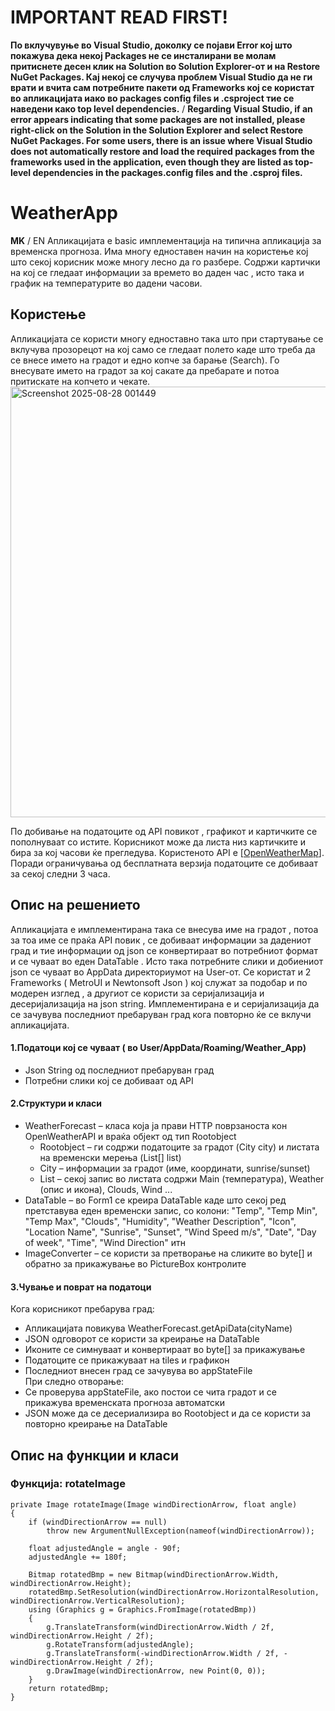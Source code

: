 # IMPORTANT READ FIRST!
**По вклучувуње во Visual Studio, доколку се појави Error кој што покажува дека некој Packages не се инсталирани ве молам притиснете десен клик на Solution во Solution Explorer-от и на Restore NuGet Packages. Кај некој се случува проблем Visual Studio да не ги врати и вчита сам потребните пакети од Frameworks кој се користат во апликацијата иако во packages config files и .csproject тие се наведени како top level dependencies.** / **Regarding Visual Studio, if an error appears indicating that some packages are not installed, please right-click on the Solution in the Solution Explorer and select Restore NuGet Packages. For some users, there is an issue where Visual Studio does not automatically restore and load the required packages from the frameworks used in the application, even though they are listed as top-level dependencies in the packages.config files and the .csproj files.**

# WeatherApp
**MK** / EN
Апликацијата е basic имплементација на типична апликација за временска прогноза. Има многу едноставен начин на користење кoј што секој корисник може многу лесно да го разбере. Содржи картички на кој се гледаат информации за времето во даден час , исто така и график на температурите во дадени часови.

## Користење
Апликацијата се користи многу едноставно така што при стартување се вклучува прозорецот на кој само се гледаат полето каде што треба да се внесе името на градот и едно копче за барање (Search). Го внесувате името на градот за кој сакате да пребарате и потоа притискате на копчето и чекате. 
<img width="912" height="689" alt="Screenshot 2025-08-28 001449" src="https://github.com/user-attachments/assets/45be684d-feb0-431b-918f-30b69c86e32d" />

По добивање на податоците од API повикот , графикот и картичките се пополнуваат со истите. Корисникот може да листа низ картичките и бира за кој часови ќе прегледува. 
Користеното API е [[OpenWeatherMap](https://openweathermap.org/)]. Поради ограничувања од бесплатната верзија податоците се добиваат за секој следни 3 часа.

## Опис на решението
Апликацијата е имплементирана така се внесува име на градот , потоа за тоа име се праќа API повик , се добиваат информации за дадениот град и тие информации од json се конвертираат во потребниот формат и се чуваат во еден DataTable . Исто така потребните слики и добиениот json се чуваат во АppData директориумот на User-от. Се користат и 2 Frameworks ( MetroUI и Newtonsoft Json ) кој служат за подобар и по модерен изглед , a другиот се користи за серијализација и десеријализација на json string. Имплементирана е и серијализација да се зачувува последниот пребаруван град кога повторно ќе се вклучи апликацијата.
<br>
#### 1.Податоци кој се чуваат ( во User/AppData/Roaming/Weather_App)<br>
+ Json String од последниот пребаруван град<br>
+ Потребни слики кој се добиваат од API<br>
#### 2.Структури и класи <br>
+ WeatherForecast – класа која ја прави HTTP поврзаноста кон OpenWeatherAPI и враќа објект од тип Rootobject<br>
  + Rootobject – ги содржи податоците за градот (City city) и листата на временски мерења (List[] list)<br>
  + City – информации за градот (име, координати, sunrise/sunset)<br>
  + List – секој запис во листата содржи Main (температура), Weather (опис и икона), Clouds, Wind ... <br>
+ DataTable – во Form1 се креира DataTable каде што секој ред претставува еден временски запис, со колони:
"Temp", "Temp Min", "Temp Max", "Clouds", "Humidity", "Weather Description", "Icon", "Location Name", "Sunrise", "Sunset", "Wind Speed m/s", "Date", "Day of week", "Time", "Wind Direction" итн <br>
+ ImageConverter – се користи за претворање на сликите во byte[] и обратно за прикажување во PictureBox контролите <br>
#### 3.Чување и поврат на податоци<br>
Кога корисникот пребарува град:
+ Апликацијата повикува WeatherForecast.getApiData(cityName)<br>
+ JSON одговорот се користи за креирање на DataTable<br>
+ Иконите се симнуваат и конвертираат во byte[] за прикажување<br>
+ Податоците се прикажуваат на tiles и графикон<br>
+ Последниот внесен град се зачувува во appStateFile<br>
При следно отворање:
+ Се проверува appStateFile, ако постои се чита градот и се прикажува временската прогноза автоматски<br>
+ JSON може да се десериализира во Rootobject и да се користи за повторно креирање на DataTable<br>
## Опис на функции и класи
### Функција: rotateImage
```
private Image rotateImage(Image windDirectionArrow, float angle)
{
    if (windDirectionArrow == null)
        throw new ArgumentNullException(nameof(windDirectionArrow));

    float adjustedAngle = angle - 90f;
    adjustedAngle += 180f;

    Bitmap rotatedBmp = new Bitmap(windDirectionArrow.Width, windDirectionArrow.Height);
    rotatedBmp.SetResolution(windDirectionArrow.HorizontalResolution, windDirectionArrow.VerticalResolution);
    using (Graphics g = Graphics.FromImage(rotatedBmp))
    {
        g.TranslateTransform(windDirectionArrow.Width / 2f, windDirectionArrow.Height / 2f);
        g.RotateTransform(adjustedAngle);
        g.TranslateTransform(-windDirectionArrow.Width / 2f, -windDirectionArrow.Height / 2f);
        g.DrawImage(windDirectionArrow, new Point(0, 0));
    }
    return rotatedBmp;
}
```
